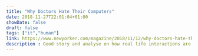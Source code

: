 ```yaml
---
title: "Why Doctors Hate Their Computers"
date: 2018-11-27T22:01:04+01:00
showDate: false
draft: false
tags: ["it","human"]
link: https://www.newyorker.com/magazine/2018/11/12/why-doctors-hate-their-computers
description : Good story and analyse on how real life interactions are taken apart with computers
---
```

